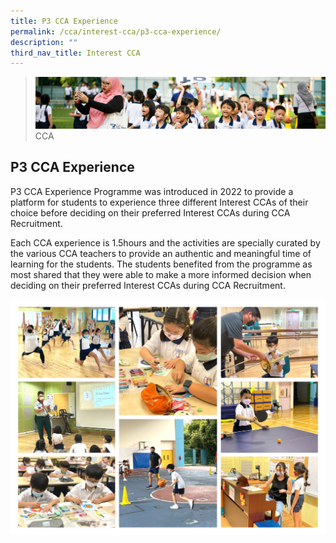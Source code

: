 ```yaml
---
title: P3 CCA Experience
permalink: /cca/interest-cca/p3-cca-experience/
description: ""
third_nav_title: Interest CCA
---
```

>![](/images/CCA/CCA_02.jpg)
>CCA

## P3 CCA Experience 


P3 CCA Experience Programme was introduced in 2022 to provide a platform for students to experience three different Interest CCAs of their choice before deciding on their preferred Interest CCAs during CCA Recruitment. 

Each CCA experience is 1.5hours and the activities are specially curated by the various CCA teachers to provide an authentic and meaningful time of learning for the students. The students benefited from the programme as most shared that they were able to make a more informed decision when deciding on their preferred Interest CCAs during CCA Recruitment.



![](/images/CCA/P3%20CCA%20Experience.jpg)